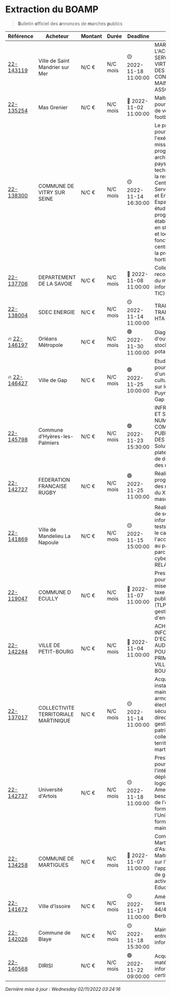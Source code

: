 # Extraction du BOAMP
> **B**ulletin **o**fficiel des **a**nnonces de **m**archés **p**ublics

| Référence | Acheteur | Montant | Durée | Deadline | Résumé | Mot clé|
|---|---|---|---|---|---|---|
| [22-143119](https://www.boamp.fr/avis/detail/22-143119) | Ville de Saint Mandrier sur Mer | N/C € | N/C mois | 🟡 2022-11-18 11:00:00 | MARCHÉ RELATIF A L'ACQUISITION D'UN SERVEUR - VIRTUALISATION DES POSTES ET CONTRAT DE MAINTENANCE ASSOCIE | *virtualisation*|
| [22-135254](https://www.boamp.fr/avis/detail/22-135254) | Mas Grenier | N/C € | N/C mois | 🔴 2022-11-02 11:00:00 | Maîtrise d'oeuvre pour la construction de vestiaires de football | *stockage objet*|
| [22-138300](https://www.boamp.fr/avis/detail/22-138300) | COMMUNE DE VITRY SUR SEINE | N/C € | N/C mois | 🟡 2022-11-14 16:30:00 | Le présent marché a pour objet l'exécution d'une mission de programmation architecturale, paysagère et technique préalable à la restructuration du Centre technique du Service Maintenance et Entretien des Espaces Verts. Cette étude programmatique établira les besoins en stockage, ateliers et locaux associés au fonctionnement du centre technique et à la production horticole du site. | *stockage objet*|
| [22-137706](https://www.boamp.fr/avis/detail/22-137706) | DEPARTEMENT DE LA SAVOIE | N/C € | N/C mois | 🔴 2022-11-08 11:00:00 | Collecte et reconditionnement du matériel informatique (éco-TIC) | *stockage objet*|
| [22-138004](https://www.boamp.fr/avis/detail/22-138004) | SDEC ENERGIE | N/C € | N/C mois | 🟡 2022-11-14 11:00:00 | TRAITEMENT DES TRANSFORMATEURS HTA-BT DÉPOSÉS | *stockage objet*|
| 🔥 [22-146197](https://www.boamp.fr/avis/detail/22-146197) | Orléans Métropole | N/C € | N/C mois | 🟢 2022-11-30 11:00:00 | Diagnostics d'ouvrages de stockage d'eau potable | *stockage objet*|
| 🔥 [22-146427](https://www.boamp.fr/avis/detail/22-146427) | Ville de Gap | N/C € | N/C mois | 🟢 2022-11-25 10:00:00 | Etude de faisabilité pour l'aménagement d'un lieu de diffusion culturel en plein air sur le site de Puymaure - Ville de Gap | *sauvegarde*|
| [22-145798](https://www.boamp.fr/avis/detail/22-145798) | Commune d'Hyères-les-Palmiers | N/C € | N/C mois | 🟢 2022-11-23 15:30:00 | INFRASTRUCTURES ET SYSTEMES NUMERIQUES / COMMANDE PUBLIQUE / CAISSE DES ECOLES - Solution de plateforme externe de dématérialisation des marchés publics | *infrastructures systemes*|
| [22-142727](https://www.boamp.fr/avis/detail/22-142727) | FEDERATION FRANCAISE RUGBY | N/C € | N/C mois | 🟢 2022-11-25 11:00:00 | Réalisation des programmes officiels des matchs suivants du XV DE FRANCE masculin. | *serveur*|
| [22-141869](https://www.boamp.fr/avis/detail/22-141869) | Ville de Mandelieu La Napoule | N/C € | N/C mois | 🟡 2022-11-15 15:00:00 | Réalisation d'un audit de sécurité informatique avec tests d'intrusion dans le cadre de l'accompagnement au pack initial du parcours de cybersécurité France RELANCE-ANSSI | *serveur*|
| [22-119047](https://www.boamp.fr/avis/detail/22-119047) | COMMUNE D ECULLY | N/C € | N/C mois | 🔴 2022-11-07 11:00:00 | Prestation de service pour la gestion de la mise en oeuvre de la taxe locale sur la publicité extérieure (TLPE) et pour la gestion des dossiers d'enseignes | *logiciels*|
| [22-142244](https://www.boamp.fr/avis/detail/22-142244) | VILLE DE PETIT-BOURG | N/C € | N/C mois | 🔴 2022-11-04 11:00:00 | ACHAT DE MATERIEL INFORMATIQUE ET D'EQUIPEMENTS AUDIOVISUELS POUR LES ECOLES PRIMAIRES DE LA VILLE DE PETIT-BOURG | *logiciels*|
| [22-137017](https://www.boamp.fr/avis/detail/22-137017) | COLLECTIVITE TERRITORIALE MARTINIQUE | N/C € | N/C mois | 🟡 2022-11-14 11:00:00 | Acquisition, installation, maintenance d'une armoire à clés électroniques sécurisées pour la direction de la gestion du patrimoine de la collectivité territoriale de martinique | *logiciels*|
| [22-142737](https://www.boamp.fr/avis/detail/22-142737) | Université d'Artois | N/C € | N/C mois | 🟡 2022-11-18 11:00:00 | Prestation de service pour l'installation, l'intégration et le déploiement du logiciel open source Ametys pour les besoins de gestion de l'offre de formation de l'Université d'Artois, formation et maintenance. | *logiciels*|
| [22-134258](https://www.boamp.fr/avis/detail/22-134258) | COMMUNE DE MARTIGUES | N/C € | N/C mois | 🔴 2022-11-07 11:00:00 | Commune de Martigues - Mission d'Assistance à Maitrise d'ouvrage sur l'utilisation de l'application métier de gestion des activités Education/Enfance | *informatique*|
| [22-141672](https://www.boamp.fr/avis/detail/22-141672) | Ville d'Issoire | N/C € | N/C mois | 🟡 2022-11-17 11:00:00 | Aménagement du tiers lieux situé 44/46 rue de la Berbiziale à Issoire. | *informatique*|
| [22-142026](https://www.boamp.fr/avis/detail/22-142026) | Commune de Blaye | N/C € | N/C mois | 🟡 2022-11-18 15:30:00 | Maintenance et entretien du parc informatique | *informatique*|
| [22-140568](https://www.boamp.fr/avis/detail/22-140568) | DIRISI | N/C € | N/C mois | 🟢 2022-11-22 09:00:00 | Acquisition de matériels informatiques certifiés TEMPEST | *informatique*|


_Dernière mise à jour : Wednesday 02/11/2022 03:24:16_